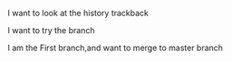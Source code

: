 I want to look at the history trackback

I want to try the branch

I am the First branch,and want to merge to master branch